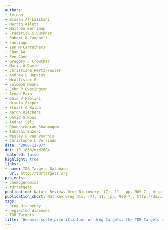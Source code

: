 ```yaml
---
authors:
- fernan
- Bissan Al-Lazikani
- Martin Aslett
- Matthew Berriman
- Frederick S Buckner
- Robert K Campbell
- santiago
- Ian M Carruthers
- Chan AW
- Fen Chen
- Gregory J Crowther
- Maria A Doyle
- Christiane Hertz-Fowler
- Andrew L Hopkins
- McAllister G
- Solomon Nwaka
- John P Overington
- Arnab Pain
- Gaia V Paolini
- Ursula Pieper
- Stuart A Ralph
- Aaron Riechers
- David S Roos
- Andrej Sali
- Dhanasekaran Shanmugam
- Takashi Suzuki
- Wesley C Van Voorhis
- Christophe L Verlinde
date: "2008-11-07"
doi: 10.1038/nrd2684
featured: false
highlight: true
links:
- name: TDR Targets Database
  url: http://tdrtargets.org
projects:
- chemogenomics
- tdrtargets
publication: Nature Reviews Drug Discovery, (7), 11, _pp. 900-7_, http://doi.org/10.1038/nrd2684
publication_short: Nat Rev Drug Dis, (7), 11, _pp. 900-7_, http://doi.org/10.1038/nrd2684
tags:
- drug-discovery
- neglected diseases
- TDR Targets
title: 'Genomic-scale prioritization of drug targets: the TDR Targets database'
---
```


